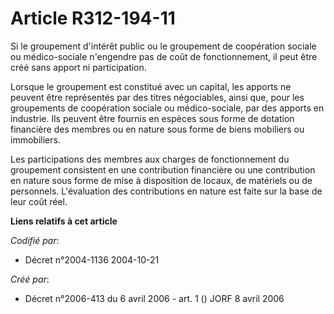 # Article R312-194-11

Si le groupement d'intérêt public ou le groupement de coopération sociale ou médico-sociale n'engendre pas de coût de
fonctionnement, il peut être créé sans apport ni participation.

Lorsque le groupement est constitué avec un capital, les apports ne peuvent être représentés par des titres négociables,
ainsi que, pour les groupements de coopération sociale ou médico-sociale, par des apports en industrie. Ils peuvent être
fournis en espèces sous forme de dotation financière des membres ou en nature sous forme de biens mobiliers ou immobiliers.

Les participations des membres aux charges de fonctionnement du groupement consistent en une contribution financière ou une
contribution en nature sous forme de mise à disposition de locaux, de matériels ou de personnels. L'évaluation des
contributions en nature est faite sur la base de leur coût réel.

**Liens relatifs à cet article**

_Codifié par_:

  - Décret n°2004-1136 2004-10-21

_Créé par_:

  - Décret n°2006-413 du 6 avril 2006 - art. 1 () JORF 8 avril 2006
